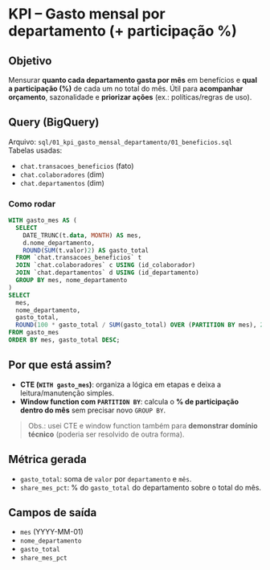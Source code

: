 # KPI – Gasto mensal por departamento (+ participação %)

## Objetivo
Mensurar **quanto cada departamento gasta por mês** em benefícios e **qual a participação (%)** de cada um no total do mês. Útil para **acompanhar orçamento**, sazonalidade e **priorizar ações** (ex.: políticas/regras de uso).

## Query (BigQuery)
Arquivo: `sql/01_kpi_gasto_mensal_departamento/01_beneficios.sql`  
Tabelas usadas:  
- `chat.transacoes_beneficios` (fato)  
- `chat.colaboradores` (dim)  
- `chat.departamentos` (dim)

### Como rodar
```sql
WITH gasto_mes AS (
  SELECT
    DATE_TRUNC(t.data, MONTH) AS mes,
    d.nome_departamento,
    ROUND(SUM(t.valor)2) AS gasto_total
  FROM `chat.transacoes_beneficios` t
  JOIN `chat.colaboradores` c USING (id_colaborador)
  JOIN `chat.departamentos` d USING (id_departamento)
  GROUP BY mes, nome_departamento
)
SELECT
  mes,
  nome_departamento,
  gasto_total,
  ROUND(100 * gasto_total / SUM(gasto_total) OVER (PARTITION BY mes), 2) AS share_mes_pct
FROM gasto_mes
ORDER BY mes, gasto_total DESC;
```

## Por que está assim?
- **CTE (`WITH gasto_mes`)**: organiza a lógica em etapas e deixa a leitura/manutenção simples.  
- **Window function com `PARTITION BY`**: calcula o **% de participação dentro do mês** sem precisar novo `GROUP BY`.  
> Obs.: usei CTE e window function também para **demonstrar domínio técnico** (poderia ser resolvido de outra forma).

## Métrica gerada
- `gasto_total`: soma de `valor` por `departamento` e `mês`.  
- `share_mes_pct`: % do `gasto_total` do departamento sobre o total do mês.

## Campos de saída
- `mes` (YYYY-MM-01)  
- `nome_departamento`  
- `gasto_total`  
- `share_mes_pct`